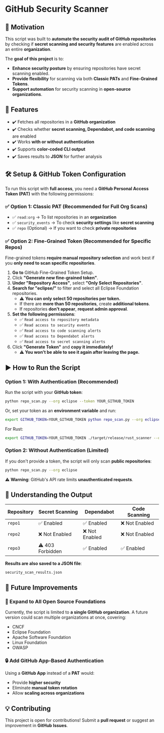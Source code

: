 # GitHub Security Scanner

## 📌 Motivation

This script was built to **automate the security audit of GitHub repositories** by checking if **secret scanning and security features** are enabled across an entire **organization**.

The **goal of this project** is to:

* **Enhance security posture** by ensuring repositories have secret scanning enabled.
* **Provide flexibility** for scanning via both **Classic PATs** and **Fine-Grained Tokens**.
* **Support automation** for security scanning in **open-source organizations**.

## 🚀 Features

- ✔️ Fetches all repositories in a **GitHub organization**
- ✔️ Checks whether **secret scanning, Dependabot, and code scanning** are enabled
- ✔️ Works **with or without authentication**
- ✔️ Supports **color-coded CLI output**
- ✔️ Saves results to **JSON** for further analysis

## 🛠️ Setup & GitHub Token Configuration

To run this script with **full access**, you need a **GitHub Personal Access Token (PAT)** with the following permissions:

### ✅ Option 1: Classic PAT (Recommended for Full Org Scans)

- ✅ `read:org` → To list repositories in an **organization**
- ✅ `security_events` → To check **security settings** like **secret scanning**
- ✅ `repo` (Optional) → If you want to check **private repositories**

### ✅ Option 2: Fine-Grained Token (Recommended for Specific Repos)

Fine-grained tokens **require manual repository selection** and work best if you **only need to scan specific repositories**.

1. **Go to** GitHub Fine-Grained Token Setup.
2. Click **"Generate new fine-grained token"**.
3. **Under "Repository Access"**, select **"Only Select Repositories"**.
4. **Search for "eclipse/"** to filter and select all Eclipse Foundation repositories.
   * ⚠️ **You can only select 50 repositories per token.**
   * If there are **more than 50 repositories**, create **additional tokens**.
   * If repositories **don't appear**, **request admin approval**.
5. **Set the following permissions**:
   * ✅ `Read access to repository metadata`
   * ✅ `Read access to security events`
   * ✅ `Read access to code scanning alerts`
   * ✅ `Read access to Dependabot alerts`
   * ✅ `Read access to secret scanning alerts`
6. Click **"Generate Token"** and **copy it immediately!**
   * **⚠️ You won't be able to see it again after leaving the page.**

## ▶️ How to Run the Script

### Option 1: With Authentication (Recommended)

Run the script with your **GitHub token**:

```sh
python repo_scan.py --org eclipse --token YOUR_GITHUB_TOKEN
```

Or, set your token as an **environment variable** and run:

```sh
export GITHUB_TOKEN=YOUR_GITHUB_TOKEN python repo_scan.py --org eclipse
```

For Rust:

```sh
export GITHUB_TOKEN=YOUR_GITHUB_TOKEN ./target/release/rust_scanner --org eclipse
```

### Option 2: Without Authentication (Limited)

If you don't provide a token, the script will only scan **public repositories**:

```sh
python repo_scan.py --org eclipse
```

⚠️ **Warning**: GitHub's API rate limits **unauthenticated requests**.

## 📝 Understanding the Output

| Repository | Secret Scanning | Dependabot | Code Scanning |
|-----------|-----------------|------------|--------------|
| `repo1`   | ✅ Enabled      | ✅ Enabled | ❌ Not Enabled |
| `repo2`   | ❌ Not Enabled  | ❌ Not Enabled | ❌ Not Enabled |
| `repo3`   | ⚠️ 403 Forbidden | ✅ Enabled | ✅ Enabled |

**Results are also saved to a JSON file**:

```sh
security_scan_results.json
```

## 🚀 Future Improvements

### 🔄 Expand to All Open Source Foundations

Currently, the script is limited to **a single GitHub organization**. A future version could scan multiple organizations at once, covering:

- CNCF
- Eclipse Foundation
- Apache Software Foundation
- Linux Foundation
- OWASP

### 🔒 Add GitHub App-Based Authentication

Using a **GitHub App** instead of a **PAT** would:

* Provide **higher security**
* Eliminate **manual token rotation**
* Allow **scaling across organizations**

## 💡 Contributing

This project is open for contributions! Submit a **pull request** or suggest an improvement in **GitHub Issues**.